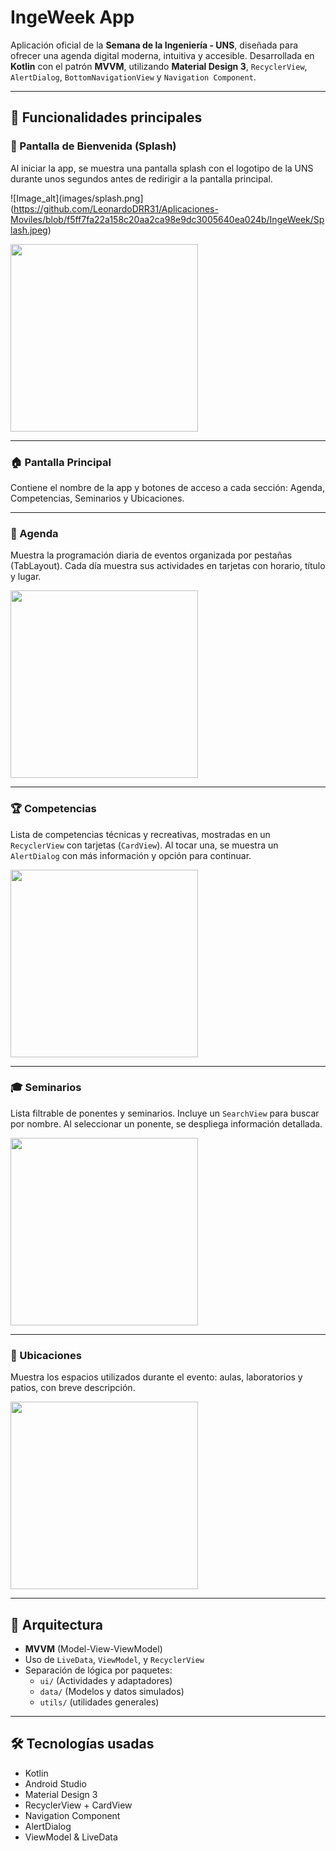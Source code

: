 # IngeWeek App

Aplicación oficial de la **Semana de la Ingeniería - UNS**, diseñada para ofrecer una agenda digital moderna, intuitiva y accesible. Desarrollada en **Kotlin** con el patrón **MVVM**, utilizando **Material Design 3**, `RecyclerView`, `AlertDialog`, `BottomNavigationView` y `Navigation Component`.

---

## 🧭 Funcionalidades principales

### 🏁 Pantalla de Bienvenida (Splash)
Al iniciar la app, se muestra una pantalla splash con el logotipo de la UNS durante unos segundos antes de redirigir a la pantalla principal.

![Image_alt](images/splash.png](https://github.com/LeonardoDRR31/Aplicaciones-Moviles/blob/f5ff7fa22a158c20aa2ca98e9dc3005640ea024b/IngeWeek/Splash.jpeg)

<img src="[images/splash.png](https://github.com/LeonardoDRR31/Aplicaciones-Moviles/blob/f5ff7fa22a158c20aa2ca98e9dc3005640ea024b/IngeWeek/Splash.jpeg)" width="300">

---

### 🏠 Pantalla Principal
Contiene el nombre de la app y botones de acceso a cada sección: Agenda, Competencias, Seminarios y Ubicaciones.

---

### 📅 Agenda
Muestra la programación diaria de eventos organizada por pestañas (TabLayout). Cada día muestra sus actividades en tarjetas con horario, título y lugar.

<img src="[images/agenda.png](https://github.com/LeonardoDRR31/Aplicaciones-Moviles/blob/f5ff7fa22a158c20aa2ca98e9dc3005640ea024b/IngeWeek/agenda.jpeg)" width="300">

---

### 🏆 Competencias
Lista de competencias técnicas y recreativas, mostradas en un `RecyclerView` con tarjetas (`CardView`). Al tocar una, se muestra un `AlertDialog` con más información y opción para continuar.

<img src="[images/competencias.png](https://github.com/LeonardoDRR31/Aplicaciones-Moviles/blob/f5ff7fa22a158c20aa2ca98e9dc3005640ea024b/IngeWeek/competencias.jpeg)" width="300">

---

### 🎓 Seminarios
Lista filtrable de ponentes y seminarios. Incluye un `SearchView` para buscar por nombre. Al seleccionar un ponente, se despliega información detallada.

<img src="[images/seminarios.png](https://github.com/LeonardoDRR31/Aplicaciones-Moviles/blob/f5ff7fa22a158c20aa2ca98e9dc3005640ea024b/IngeWeek/seminarios.jpeg)" width="300">

---

### 📍 Ubicaciones
Muestra los espacios utilizados durante el evento: aulas, laboratorios y patios, con breve descripción.

<img src="[images/ubicaciones.png](https://github.com/LeonardoDRR31/Aplicaciones-Moviles/blob/f5ff7fa22a158c20aa2ca98e9dc3005640ea024b/IngeWeek/ubicaciones.jpeg)" width="300">

---

## 🧱 Arquitectura

- **MVVM** (Model-View-ViewModel)
- Uso de `LiveData`, `ViewModel`, y `RecyclerView`
- Separación de lógica por paquetes:
  - `ui/` (Actividades y adaptadores)
  - `data/` (Modelos y datos simulados)
  - `utils/` (utilidades generales)

---

## 🛠️ Tecnologías usadas

- Kotlin
- Android Studio
- Material Design 3
- RecyclerView + CardView
- Navigation Component
- AlertDialog
- ViewModel & LiveData


